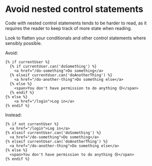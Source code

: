 # Avoid nested control statements

Code with nested control statements tends to be harder to read, as it requires the reader to keep track of more state when reading.

Look to flatten your conditionals and other control statements where sensibly possible.

Avoid:

```twig
{% if currentUser %}
  {% if currentUser.can('doSomething') %}
    <a href="/do-something">Do something</a>
  {% elseif currentUser.can('doAnotherThing') %}
    <a href="/do-another-thing">Do something else</a>
  {% else %}
    <span>You don't have permission to do anything 😢</span>
  {% endif %}
{% else %}
    <a href="/login">Log in</a>
{% endif %}
```

Instead:


```twig
{% if not currentUser %}
  <a href="/login">Log in</a>
{% elseif currentUser.can('doSomething') %}
  <a href="/do-something">Do something</a>
{% elseif currentUser.can('doAnotherThing') %}
  <a href="/do-another-thing">Do something else</a>
{% else %}
  <span>You don't have permission to do anything 😢</span>
{% endif %}
```